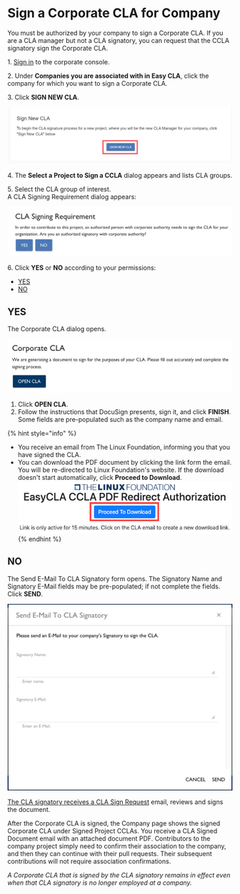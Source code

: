 # Sign a Corporate CLA for Company

You must be authorized by your company to sign a Corporate CLA. If you are a CLA manager but not a CLA signatory, you can request that the CCLA signatory sign the Corporate CLA.

1\. [Sign in](sign-in-to-the-easycla-corporate-console.md) to the corporate console.

2\. Under **Companies you are associated with in Easy CLA**, click the company for which you want to sign a Corporate CLA.

3\. Click **SIGN NEW CLA**.

![](<../../../.gitbook/assets/sign new cla.png>)

4\. The **Select a Project to Sign a CCLA** dialog appears and lists CLA groups.

5\. Select the CLA group of interest.\
A CLA Signing Requirement dialog appears:

![CLA Signing Requirement](../../../.gitbook/assets/cla-signing-requirement.png)

6\. Click **YES** or **NO** according to your permissions:

* [YES](sign-a-corporate-cla-for-company.md#yes)
* [NO](sign-a-corporate-cla-for-company.md#no)

## YES <a href="yes" id="yes"></a>

The Corporate CLA dialog opens.

![Corporate CLA](../../../.gitbook/assets/cla-corporate-cla-open-cla.png)

1. Click **OPEN CLA**.
2. Follow the instructions that DocuSign presents, sign it, and click **FINISH**. Some fields are pre-populated such as the company name and email.

{% hint style="info" %}
* You receive an email from The Linux Foundation, informing you that you have signed the CLA.&#x20;
* You can download the PDF document by clicking the link form the email. You will be re-directed to Linux Foundation's website. If the download doesn't start automatically, click **Proceed to Download**.\
  &#x20;![](<../../../.gitbook/assets/proceed to download ccla.png>)&#x20;
{% endhint %}

## NO <a href="no" id="no"></a>

The Send E-Mail To CLA Signatory form opens. The Signatory Name and Signatory E-Mail fields may be pre-populated; if not complete the fields. Click **SEND**.

![Send E-Mail To CCLA Signatory](../../../.gitbook/assets/cla-send-e-mail-to-cla-signatory.png)

​[The CLA signatory receives a CLA Sign Request](../cla-signatories/review-and-sign-a-corporate-cla-by-request.md) email, reviews and signs the document.

After the Corporate CLA is signed, the Company page shows the signed Corporate CLA under Signed Project CCLAs. You receive a CLA Signed Document email with an attached document PDF. Contributors to the company project simply need to confirm their association to the company, and then they can continue with their pull requests. Their subsequent contributions will not require association confirmations.

_A Corporate CLA that is signed by the CLA signatory remains in effect even when that CLA signatory is no longer employed at a company._
